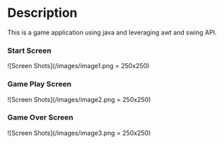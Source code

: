 # Description
This is a game application using java and leveraging awt and swing API.

### Start Screen
![Screen Shots](/images/image1.png = 250x250)

### Game Play Screen
![Screen Shots](/images/image2.png = 250x250)

### Game Over Screen
![Screen Shots](/images/image3.png = 250x250)
